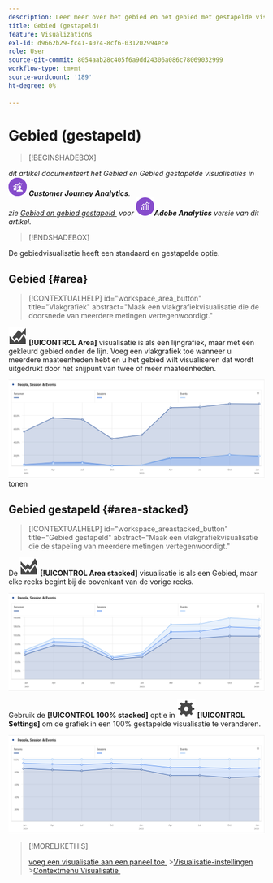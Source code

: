 ```yaml
---
description: Leer meer over het gebied en het gebied met gestapelde visualisatie.
title: Gebied (gestapeld)
feature: Visualizations
exl-id: d9662b29-fc41-4074-8cf6-031202994ece
role: User
source-git-commit: 8054aab28c405f6a9dd24306a086c78069032999
workflow-type: tm+mt
source-wordcount: '189'
ht-degree: 0%

---
```


# Gebied (gestapeld)

>[!BEGINSHADEBOX]

_dit artikel documenteert het Gebied en Gebied gestapelde visualisaties in_ ![&#x200B; CustomerJourneyAnalytics &#x200B;](/help/assets/icons/CustomerJourneyAnalytics.svg) _&#x200B;**Customer Journey Analytics**._<br/>_zie [&#x200B; Gebied en gebied gestapeld &#x200B;](https://experienceleague.adobe.com/nl/docs/analytics/analyze/analysis-workspace/visualizations/area) voor_ ![&#x200B; AdobeAnalytics &#x200B;](/help/assets/icons/AdobeAnalytics.svg) _&#x200B;**Adobe Analytics** versie van dit artikel._

>[!ENDSHADEBOX]


De gebiedvisualisatie heeft een standaard en gestapelde optie.

## Gebied {#area}

<!-- markdownlint-disable MD034 -->

>[!CONTEXTUALHELP]
>id="workspace_area_button"
>title="Vlakgrafiek"
>abstract="Maak een vlakgrafiekvisualisatie die de doorsnede van meerdere metingen vertegenwoordigt."

<!-- markdownlint-enable MD034 -->





![&#x200B; GraphArea &#x200B;](/help/assets/icons/GraphArea.svg) **[!UICONTROL Area]** visualisatie is als een lijngrafiek, maar met een gekleurd gebied onder de lijn. Voeg een vlakgrafiek toe wanneer u meerdere maateenheden hebt en u het gebied wilt visualiseren dat wordt uitgedrukt door het snijpunt van twee of meer maateenheden.

![&#x200B; visualisatie die van het Gebied veelvoudige metriek &#x200B;](assets/area.png) tonen

## Gebied gestapeld {#area-stacked}

<!-- markdownlint-disable MD034 -->

>[!CONTEXTUALHELP]
>id="workspace_areastacked_button"
>title="Gebied gestapeld"
>abstract="Maak een vlakgrafiekvisualisatie die de stapeling van meerdere metingen vertegenwoordigt."

<!-- markdownlint-enable MD034 -->


De ![&#x200B; GraphAreaStated &#x200B;](/help/assets/icons/GraphAreaStacked.svg) **[!UICONTROL Area stacked]** visualisatie is als een Gebied, maar elke reeks begint bij de bovenkant van de vorige reeks.

![&#x200B; Gebied gestapeld tonend elke reeks bij de bovenkant van de vorige reeks.](assets/area-stacked.png)

Gebruik de **[!UICONTROL 100% stacked]** optie in ![&#x200B; Plaatsend &#x200B;](/help/assets/icons/Setting.svg) **[!UICONTROL Settings]** om de grafiek in een 100% gestapelde visualisatie te veranderen.

![&#x200B; Gebied gestapeld die een 100% gestapelde visualisatie tonen.](assets/area-stacked100.png)

>[!MORELIKETHIS]
>
>[&#x200B; voeg een visualisatie aan een paneel toe &#x200B;](/help/analysis-workspace/visualizations/freeform-analysis-visualizations.md#add-visualizations-to-a-panel)
>&#x200B;>[Visualisatie-instellingen &#x200B;](/help/analysis-workspace/visualizations/freeform-analysis-visualizations.md#settings)
>&#x200B;>[Contextmenu Visualisatie &#x200B;](/help/analysis-workspace/visualizations/freeform-analysis-visualizations.md#context-menu)
>
